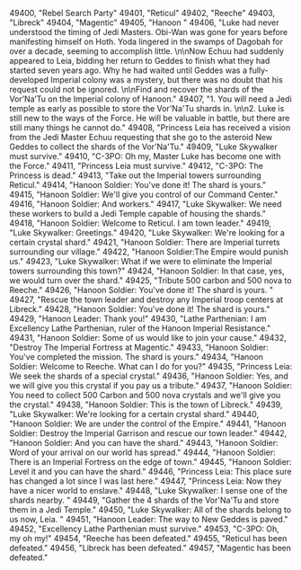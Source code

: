 ﻿49400, "Rebel Search Party"
49401, "Reticul"
49402, "Reeche"
49403, "Libreck"
49404, "Magentic"
49405, "Hanoon "
49406, "Luke had never understood the timing of Jedi Masters.  Obi-Wan was gone for years before manifesting himself on Hoth.  Yoda lingered in the swamps of Dagobah for over a decade, seeming to accomplish little. \n\nNow Echuu had suddenly appeared to Leia, bidding her return to Geddes to finish what they had started seven years ago. Why he had waited until Geddes was a fully-developed Imperial colony was a mystery, but there was no doubt that his request could not be ignored. \n\nFind and recover the shards of the Vor’Na’Tu on the Imperial colony of Hanoon."
49407, "1. You will need a Jedi temple as early as possible to store the Vor'Na'Tu shards in. \n\n2. Luke is still new to the ways of the Force. He will be valuable in battle, but there are still many things he cannot do."
49408, "Princess Leia has received a vision from the Jedi Master Echuu requesting that she go to the asteroid New Geddes to collect the shards of the Vor'Na'Tu."
49409, "Luke Skywalker must survive."
49410, "C-3PO: Oh my, Master Luke has become one with the Force."
49411, "Princess Leia must survive."
49412, "C-3PO: The Princess is dead."
49413, "Take out the Imperial towers surrounding Reticul."
49414, "Hanoon Soldier: You've done it!  The shard is yours."
49415, "Hanoon Soldier: We'll give you control of our Command Center."
49416, "Hanoon Soldier: And workers."
49417, "Luke Skywalker: We need these workers to build a Jedi Temple capable of housing the shards."
49418, "Hanoon Soldier: Welcome to Reticul.  I am town leader."
49419, "Luke Skywalker: Greetings."
49420, "Luke Skywalker: We're looking for a certain crystal shard."
49421, "Hanoon Soldier: There are Imperial turrets surrounding our village."
49422, "Hanoon Soldier:The Empire would punish us."
49423, "Luke Skywalker: What if we were to eliminate the Imperial towers surrounding this town?"
49424, "Hanoon Soldier: In that case, yes, we would turn over the shard."
49425, "Tribute 500 carbon and 500 nova to Reeche."
49426, "Hanoon Soldier: You've done it!  The shard is yours. "
49427, "Rescue the town leader and destroy any Imperial troop centers at Libreck."
49428, "Hanoon Soldier: You've done it! The shard is yours."
49429, "Hanoon Leader: Thank you!"
49430, "Lathe Parthenian: I am Excellency Lathe Parthenian, ruler of the Hanoon Imperial Resistance."
49431, "Hanoon Soldier: Some of us would like to join your cause."
49432, "Destroy The Imperial Fortress at Magentic."
49433, "Hanoon Soldier: You've completed the mission.  The shard is yours."
49434, "Hanoon Soldier: Welcome to Reeche.  What can I do for you?"
49435, "Princess Leia: We seek the shards of a special crystal."
49436, "Hanoon Soldier: Yes, and we will give you this crystal if you pay us a tribute."
49437, "Hanoon Soldier: You need to collect 500 Carbon and 500 nova crystals and we'll give you the crystal."
49438, "Hanoon Soldier: This is the town of Libreck."
49439, "Luke Skywalker: We're looking for a certain crystal shard."
49440, "Hanoon Soldier: We are under the control of the Empire."
49441, "Hanoon Soldier: Destroy the Imperial Garrison and rescue our town leader."
49442, "Hanoon Soldier: And you can have the shard."
49443, "Hanoon Soldier: Word of your arrival on our world has spread."
49444, "Hanoon Soldier: There is an Imperial Fortress on the edge of town."
49445, "Hanoon Soldier: Level it and you can have the shard."
49446, "Princess Leia: This place sure has changed a lot since I was last here."
49447, "Princess Leia: Now they have a nicer world to enslave."
49448, "Luke Skywalker: I sense one of the shards nearby. "
49449, "Gather the 4 shards of the Vor'Na'Tu and store them in a Jedi Temple."
49450, "Luke Skywalker: All of the shards belong to us now, Leia. "
49451, "Hanoon Leader: The way to New Geddes is paved."
49452, "Excellency Lathe Parthenian must survive."
49453, "C-3PO: Oh, my oh my!"
49454, "Reeche has been defeated."
49455, "Reticul has been defeated."
49456, "Libreck has been defeated."
49457, "Magentic has been defeated."

